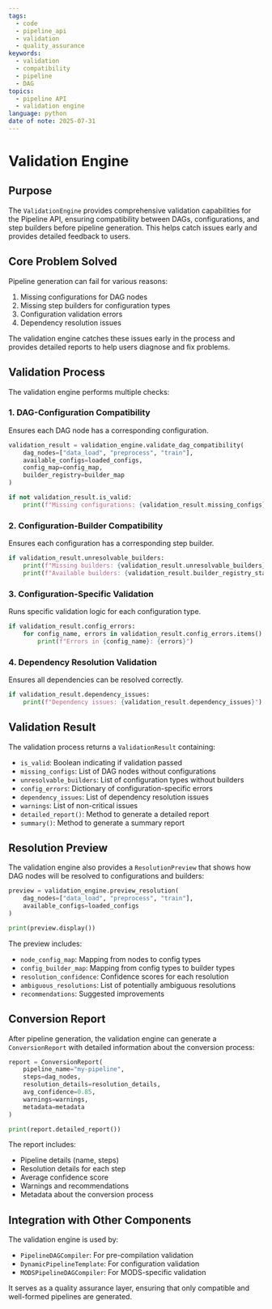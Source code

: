 ```yaml
---
tags:
  - code
  - pipeline_api
  - validation
  - quality_assurance
keywords:
  - validation
  - compatibility
  - pipeline
  - DAG
topics:
  - pipeline API
  - validation engine
language: python
date of note: 2025-07-31
---
```


# Validation Engine

## Purpose

The `ValidationEngine` provides comprehensive validation capabilities for the Pipeline API, ensuring compatibility between DAGs, configurations, and step builders before pipeline generation. This helps catch issues early and provides detailed feedback to users.

## Core Problem Solved

Pipeline generation can fail for various reasons:
1. Missing configurations for DAG nodes
2. Missing step builders for configuration types
3. Configuration validation errors
4. Dependency resolution issues

The validation engine catches these issues early in the process and provides detailed reports to help users diagnose and fix problems.

## Validation Process

The validation engine performs multiple checks:

### 1. DAG-Configuration Compatibility

Ensures each DAG node has a corresponding configuration.

```python
validation_result = validation_engine.validate_dag_compatibility(
    dag_nodes=["data_load", "preprocess", "train"],
    available_configs=loaded_configs,
    config_map=config_map,
    builder_registry=builder_map
)

if not validation_result.is_valid:
    print(f"Missing configurations: {validation_result.missing_configs}")
```

### 2. Configuration-Builder Compatibility

Ensures each configuration has a corresponding step builder.

```python
if validation_result.unresolvable_builders:
    print(f"Missing builders: {validation_result.unresolvable_builders}")
    print(f"Available builders: {validation_result.builder_registry_stats}")
```

### 3. Configuration-Specific Validation

Runs specific validation logic for each configuration type.

```python
if validation_result.config_errors:
    for config_name, errors in validation_result.config_errors.items():
        print(f"Errors in {config_name}: {errors}")
```

### 4. Dependency Resolution Validation

Ensures all dependencies can be resolved correctly.

```python
if validation_result.dependency_issues:
    print(f"Dependency issues: {validation_result.dependency_issues}")
```

## Validation Result

The validation process returns a `ValidationResult` containing:

- `is_valid`: Boolean indicating if validation passed
- `missing_configs`: List of DAG nodes without configurations
- `unresolvable_builders`: List of configuration types without builders
- `config_errors`: Dictionary of configuration-specific errors
- `dependency_issues`: List of dependency resolution issues
- `warnings`: List of non-critical issues
- `detailed_report()`: Method to generate a detailed report
- `summary()`: Method to generate a summary report

## Resolution Preview

The validation engine also provides a `ResolutionPreview` that shows how DAG nodes will be resolved to configurations and builders:

```python
preview = validation_engine.preview_resolution(
    dag_nodes=["data_load", "preprocess", "train"],
    available_configs=loaded_configs
)

print(preview.display())
```

The preview includes:
- `node_config_map`: Mapping from nodes to config types
- `config_builder_map`: Mapping from config types to builder types
- `resolution_confidence`: Confidence scores for each resolution
- `ambiguous_resolutions`: List of potentially ambiguous resolutions
- `recommendations`: Suggested improvements

## Conversion Report

After pipeline generation, the validation engine can generate a `ConversionReport` with detailed information about the conversion process:

```python
report = ConversionReport(
    pipeline_name="my-pipeline",
    steps=dag_nodes,
    resolution_details=resolution_details,
    avg_confidence=0.85,
    warnings=warnings,
    metadata=metadata
)

print(report.detailed_report())
```

The report includes:
- Pipeline details (name, steps)
- Resolution details for each step
- Average confidence score
- Warnings and recommendations
- Metadata about the conversion process

## Integration with Other Components

The validation engine is used by:

- `PipelineDAGCompiler`: For pre-compilation validation
- `DynamicPipelineTemplate`: For configuration validation
- `MODSPipelineDAGCompiler`: For MODS-specific validation

It serves as a quality assurance layer, ensuring that only compatible and well-formed pipelines are generated.
